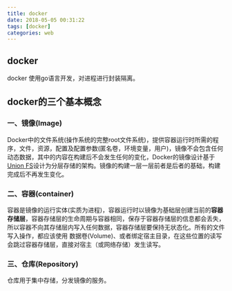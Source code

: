 ```yaml
---
title: docker
date: 2018-05-05 00:31:22
tags: [docker]
categories: web
---
```

## docker
 docker 使用go语言开发，对进程进行封装隔离。
 
## docker的三个基本概念

### 一、镜像(Image)
 Docker中的文件系统(操作系统的完整root文件系统)，提供容器运行时所需的程序，文件，资源，配置及配置参数(匿名卷，环境变量，用户)，镜像不会包含任何动态数据，其中的内容在构建后不会发生任何的变化，Docker的镜像设计基于[Union FS](https://en.wikipedia.org/wiki/Union_mount)设计为分层存储的架构。镜像的构建一层一层前者是后者的基础，构建完成后不再发生变化。
### 二、容器(container)
容器是镜像的运行实体(实质为进程)，容器运行时以镜像为基础层创建当前的**容器存储层**，容器存储层的生命周期与容器相同，保存于容器存储层的信息都会丢失，所以容器不向其存储层内写入任何数据，容器存储层要保持无状态化。所有的文件写入操作，都应该使用 数据卷(Volume)、或者绑定宿主目录，在这些位置的读写会跳过容器存储层，直接对宿主（或网络存储）发生读写。
### 三、仓库(Repository)
仓库用于集中存储，分发镜像的服务。 